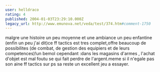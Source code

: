 ```yaml
---
user: helldraco
rating: 4
published: 2004-01-03T23:29:10.000Z
legacy_url: http://www.emunova.net/veda/test/374.htm#comment-1750
---
```

malgre une histoire un peu moyenne et une ambiance un peu enfantine (enfin un peu j'ai dit)ce ff tactics est tres complet,offre beaucoup de possibilites (de combat, de gestion des equipiers et de leurs competences)!un bemol cependant :dans les magasins d'armes , l'achat d'objet est mal foutu se qui fait perdre de l'argent.meme si il n'egale pas son aine ff tactics sur ps sa reste un excellent jeu a essayer.